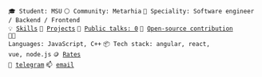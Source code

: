 <code>🎓 Student: MSU</code>
<code>⚪ Community: Metarhia</code>
<code>👷 Speciality: Software engineer / Backend / Frontend</code><br>
<code>💡 [Skills](SKILLS.md)</code>
<code>🧻 [Projects](PROJECTS.md)</code>
<code>📢 [Public talks: 0](TALKS.md)</code>
<code>👀 [Open-source contribution](CONTRIBUTION.md)</code><br>
<code>🧑‍💻 Languages: JavaScript, C++</code>
<code>📦 Tech stack: angular, react, vue, node.js</code>
<code>🪙 [Rates](RATES.md)</code><br>
<code>💬 [telegram](https://telegram.me/darkCoderDev)</code>
<code>📫 [email](mailto:dallas.wan12345@gmail.com)</code>
